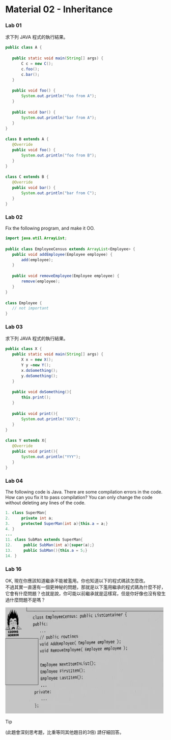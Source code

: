 # Material 02 - Inheritance

### Lab 01

求下列 JAVA 程式的執行結果。

```java
public class A {

   public static void main(String[] args) {
       C c = new C();
       c.foo();
       c.bar();
   }

   public void foo() {
       System.out.println("foo from A");
   }

   public void bar() {
       System.out.println("bar from A");
   }
}

class B extends A {
   @Override
   public void foo() {
       System.out.println("foo from B");
   }
}

class C extends B {
   @Override
   public void bar() {
       System.out.println("bar from C");
   }
}
```

### Lab 02


Fix the following program, and make it OO.

```java
import java.util.ArrayList;

public class EmployeeCensus extends ArrayList<Employee> {
   public void addEmployee(Employee employee) {
       add(employee);
   }

   public void removeEmployee(Employee employee) {
       remove(employee);
   }
}

class Employee {
   // not important
}
```

### Lab 03

求下列 JAVA 程式的執行結果。

```java
public class X {
   public static void main(String[] args) {
       X x = new X();
       Y y =new Y();
       x.doSomething();
       y.doSomething();
   }
   
   public void doSomething(){
       this.print();
   }
   
   public void print(){
       System.out.println("XXX");
   }
}

class Y extends X{
   @Override
   public void print(){
       System.out.println("YYY");
   }
}
```

### Lab 04


The following code is Java. There are some compilation errors in the code.
How can you fix it to pass compilation?
You can only change the code without deleting any lines of the code. 

```java
1. class SuperMan{
2.     private int a;
3.     protected SuperMan(int a){this.a = a;}
4. }
...
11. class SubMan extends SuperMan{
12.     public SubMan(int a){super(a);}
13.     public SubMan(){this.a = 5;}
14. }
```


### Lab 16

OK, 現在你應該知道繼承不能被濫用。你也知道以下的程式碼該怎麼改。  
不過其實一直還有一個更神秘的問題，那就是以下濫用繼承的程式碼為什麼不好，它會有什麼問題？也就是說，你可能以前繼承就是這樣寫，但是你好像也沒有發生過什麼問題不是嗎？

![](./imgs/lab16.png)

> [!TIP]
> (此題會深刻思考題，比重等同其他題目的3倍) 請仔細回答。




